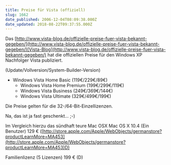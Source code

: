 ```yaml
---
title: Preise für Vista (offiziell)
slug: 1662
date_published: 2006-12-04T08:09:38.000Z
date_updated: 2018-08-22T09:37:55.000Z
---
```


Das [http://www.vista-blog.de/offizielle-preise-fuer-vista-bekannt-gegeben/](http://www.vista-blog.de/offizielle-preise-fuer-vista-bekannt-gegeben/)[Vista-Blog](http://www.vista-blog.de/offizielle-preise-fuer-vista-bekannt-gegeben/) hat die offiziellen Preise für den Windows XP Nachfolger Vista publiziert.

(Update/Vollversion/System-Builder-Version)
* Windows Vista Home Basic (119€/229€/89€)
    * Windows Vista Home Premium (199€/299€/119€)
    * Windows Vista Business (249€/369€/144€)
    * Windows Vista Ultimate (329€/499€/199€)

Die Preise gelten für die 32-/64-Bit-Einzellizenzen.

Na, das ist ja fast geschenkt... ;-)

Im Vergleich hierzu das sündhaft teure Mac OSX
Mac OS X 10.4
(Ein Benutzer)
129 € ([http://store.apple.com/Apple/WebObjects/germanstore?productLearnMore=MA453](http://store.apple.com/Apple/WebObjects/germanstore?productLearnMore=MA453)D) 					

Familienlizenz
(5 Lizenzen)
199 € (D)
